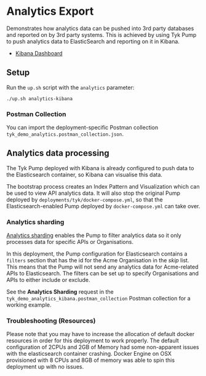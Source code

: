 # Analytics Export

Demonstrates how analytics data can be pushed into 3rd party databases and reported on by 3rd party systems. This is achieved by using Tyk Pump to push analytics data to ElasticSearch and reporting on it in Kibana.

- [Kibana Dashboard](http://localhost:5601)

## Setup

Run the `up.sh` script with the `analytics` parameter:

```
./up.sh analytics-kibana
```

### Postman Collection

You can import the deployment-specific Postman collection `tyk_demo_analytics.postman_collection.json`.

## Analytics data processing

The Tyk Pump deployed with Kibana is already configured to push data to the Elasticsearch container, so Kibana can visualise this data.

The bootstrap process creates an Index Pattern and Visualization which can be used to view API analytics data. It will also stop the original Pump deployed by `deployments/tyk/docker-compose.yml`, so that the Elasticsearch-enabled Pump deployed by `docker-compose.yml` can take over.

### Analytics sharding

[Analytics sharding](https://tyk.io/docs/tyk-pump/configuration/#sharding-analytics-to-different-data-sinks) enables the Pump to filter analytics data so it only processes data for specific APIs or Organisations.

In this deployment, the Pump configuration for Elasticsearch contains a `filters` section that has the id for the Acme Organisation in the *skip* list. This means that the Pump will not send any analytics data for Acme-related APIs to Elasticsearch. The filters can be set up to specify Organisations and APIs to either include or exclude.

See the **Analytics Sharding** request in the `tyk_demo_analytics_kibana.postman_collection` Postman collection for a working example.

### Troubleshooting (Resources)
Please note that you may have to increase the allocation of default docker resources in order for this deployment to work properly. The default configuration of 2CPUs and 2GB of Memory had some non-apparent issues with the elasticsearch container crashing.  Docker Engine on OSX provisioned with 8 CPUs and 8GB of memory was able to spin this deployment up with no issues.